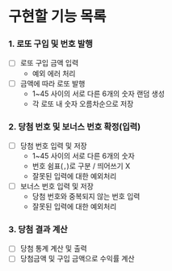 # 구현할 기능 목록

### 1. 로또 구입 및 번호 발행
- [ ] 로또 구입 금액 입력
    - 예외 에러 처리
- [ ] 금액에 따라 로또 발행
    - 1~45 사이의 서로 다른 6개의 숫자 랜덤 생성
    - 각 로또 내 숫자 오름차순으로 저장

### 2. 당첨 번호 및 보너스 번호 확정(입력)
- [ ] 당첨 번호 입력 및 저장
    - 1~45 사이의 서로 다른 6개의 숫자
    - 번호 쉼표(`,`)로 구분 / 띄어쓰기 X
    - 잘못된 입력에 대한 예외처리
- [ ] 보너스 번호 입력 및 저장
    - 당첨 번호와 중복되지 않는 번호 입력
    - 잘못된 입력에 대한 예외처리

### 3. 당첨 결과 계산
- [ ] 당첨 통계 계산 및 출력
- [ ] 당첨금액 및 구입 금액으로 수익률 계산
